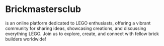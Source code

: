 # Brickmastersclub
is an online platform dedicated to LEGO enthusiasts, offering a vibrant community for sharing ideas, showcasing creations, and discussing everything LEGO. Join us to explore, create, and connect with fellow brick builders worldwide!
